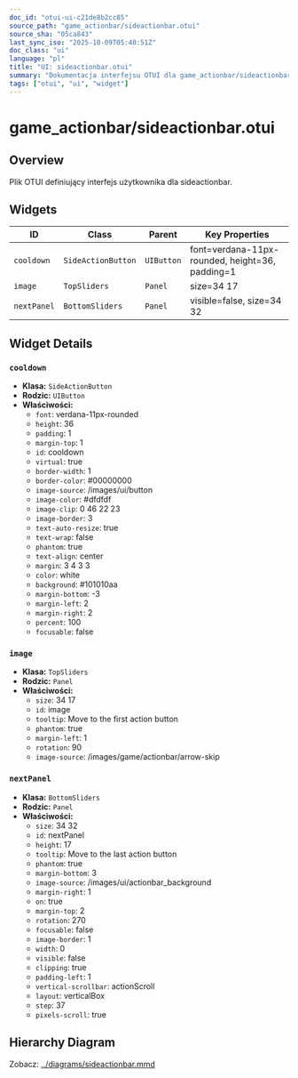 ```yaml
---
doc_id: "otui-ui-c21de8b2cc85"
source_path: "game_actionbar/sideactionbar.otui"
source_sha: "05ca843"
last_sync_iso: "2025-10-09T05:40:51Z"
doc_class: "ui"
language: "pl"
title: "UI: sideactionbar.otui"
summary: "Dokumentacja interfejsu OTUI dla game_actionbar/sideactionbar.otui"
tags: ["otui", "ui", "widget"]
---
```


# game_actionbar/sideactionbar.otui

## Overview

Plik OTUI definiujący interfejs użytkownika dla sideactionbar.

## Widgets

| ID | Class | Parent | Key Properties |
|----|-------|--------|----------------|
| `cooldown` | `SideActionButton` | `UIButton` | font=verdana-11px-rounded, height=36, padding=1 |
| `image` | `TopSliders` | `Panel` | size=34 17 |
| `nextPanel` | `BottomSliders` | `Panel` | visible=false, size=34 32 |

## Widget Details

### `cooldown`

- **Klasa:** `SideActionButton`
- **Rodzic:** `UIButton`
- **Właściwości:**
  - `font`: verdana-11px-rounded
  - `height`: 36
  - `padding`: 1
  - `margin-top`: 1
  - `id`: cooldown
  - `virtual`: true
  - `border-width`: 1
  - `border-color`: #00000000
  - `image-source`: /images/ui/button
  - `image-color`: #dfdfdf
  - `image-clip`: 0 46 22 23
  - `image-border`: 3
  - `text-auto-resize`: true
  - `text-wrap`: false
  - `phantom`: true
  - `text-align`: center
  - `margin`: 3 4 3 3
  - `color`: white
  - `background`: #101010aa
  - `margin-bottom`: -3
  - `margin-left`: 2
  - `margin-right`: 2
  - `percent`: 100
  - `focusable`: false

### `image`

- **Klasa:** `TopSliders`
- **Rodzic:** `Panel`
- **Właściwości:**
  - `size`: 34 17
  - `id`: image
  - `tooltip`: Move to the first action button
  - `phantom`: true
  - `margin-left`: 1
  - `rotation`: 90
  - `image-source`: /images/game/actionbar/arrow-skip

### `nextPanel`

- **Klasa:** `BottomSliders`
- **Rodzic:** `Panel`
- **Właściwości:**
  - `size`: 34 32
  - `id`: nextPanel
  - `height`: 17
  - `tooltip`: Move to the last action button
  - `phantom`: true
  - `margin-bottom`: 3
  - `image-source`: /images/ui/actionbar_background
  - `margin-right`: 1
  - `on`: true
  - `margin-top`: 2
  - `rotation`: 270
  - `focusable`: false
  - `image-border`: 1
  - `width`: 0
  - `visible`: false
  - `clipping`: true
  - `padding-left`: 1
  - `vertical-scrollbar`: actionScroll
  - `layout`: verticalBox
  - `step`: 37
  - `pixels-scroll`: true

## Hierarchy Diagram

Zobacz: [../diagrams/sideactionbar.mmd](../diagrams/sideactionbar.mmd)
